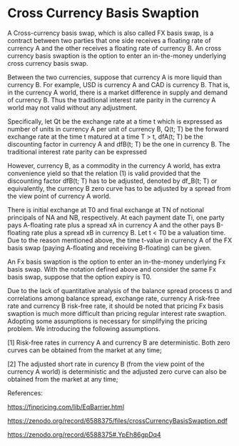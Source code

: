 # Cross Currency Basis Swaption


A Cross-currency basis swap, which is also called FX basis swap, is a contract between two parties that one side receives a floating rate of currency A and the other receives a floating rate of currency B. An cross currency basis swaption is the option to enter an in-the-money underlying cross currency basis swap.

Between the two currencies, suppose that currency A is more liquid than currency B. For example, USD is currency A and CAD is currency B. That is, in the currency A world, there is a market difference in supply and demand of currency B. Thus the traditional interest rate parity in the currency A world may not valid without any adjustment.

Specifically, let Qt be the exchange rate at a time t which is expressed as number of units in currency A per unit of currency B, Q(t; T) be the forward exchange rate at the time t matured at a time T > t, dfA(t; T) be the discounting factor in currency A and dfB(t; T) be the one in currency B. The traditional interest rate parity can be expressed 

However, currency B, as a commodity in the currency A world, has extra convenience yield so that the relation (1) is valid provided that the discounting factor dfB(t; T) has to be adjusted, denoted by  df_B(t; T) or equivalently, the currency B zero curve has to be adjusted by a spread from the view point of currency A world.

There is initial exchange at T0 and final exchange at TN of notional principals of NA and NB, respectively. At each payment date Ti, one party pays A-floating rate plus a spread xA in currency A and the other pays B-floating rate plus a spread xB in currency B. Let t < T0 be a valuation time. Due to the reason mentioned above, the time t-value in currency A of the FX basis swap (paying A-floating and receiving B-floating) can be given.

An Fx basis swaption is the option to enter an in-the-money underlying Fx basis swap. With the notation defined above and consider the same Fx basis swap, suppose that the option expiry is T0. 

Due to the lack of quantitative analysis of the balance spread process ¤ and correlations
among balance spread, exchange rate, currency A risk-free rate and currency B risk-free rate, it should be noted that pricing Fx basis swaption is much more difficult than pricing regular interest rate swaption. Adopting some assumptions is necessary for simplifying the pricing problem. We introducing the following assumptions.

[1] Risk-free rates in currency A and currency B are deterministic. Both zero curves can be obtained from the market at any time;

[2] The adjusted short rate in curency B (from the view point of the currency A world) is
deterministic and the adjusted zero curve can also be obtained from the market at any time;

References:

https://finpricing.com/lib/EqBarrier.html

https://zenodo.org/record/6588375/files/crossCurrencyBasisSwaption.pdf

https://zenodo.org/record/6588375#.YpEh86gpDq4



